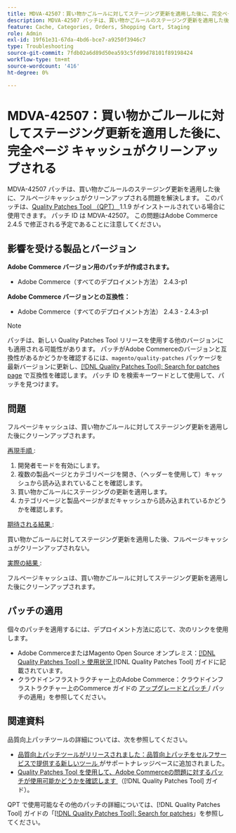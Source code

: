 ```yaml
---
title: MDVA-42507：買い物かごルールに対してステージング更新を適用した後に、完全ページ キャッシュがクリーンアップされる
description: MDVA-42507 パッチは、買い物かごルールのステージング更新を適用した後に、フルページキャッシュがクリーンアップされる問題を解決します。 このパッチは、[Quality Patches Tool （QPT） ] （https://experienceleague.adobe.com/ja/docs/commerce-operations/tools/quality-patches-tool/quality-patches-tool-to-self-serve-quality-patches） 1.1.9 がインストールされている場合に利用できます。 パッチ ID は MDVA-42507。 この問題はAdobe Commerce 2.4.5 で修正される予定であることに注意してください。
feature: Cache, Categories, Orders, Shopping Cart, Staging
role: Admin
exl-id: 19f61e31-67da-4bd6-bce7-a9250f3946c7
type: Troubleshooting
source-git-commit: 7fdb02a6d89d50ea593c5fd99d78101f89198424
workflow-type: tm+mt
source-wordcount: '416'
ht-degree: 0%

---
```


# MDVA-42507：買い物かごルールに対してステージング更新を適用した後に、完全ページ キャッシュがクリーンアップされる

MDVA-42507 パッチは、買い物かごルールのステージング更新を適用した後に、フルページキャッシュがクリーンアップされる問題を解決します。 このパッチは、[Quality Patches Tool （QPT） ](https://experienceleague.adobe.com/ja/docs/commerce-operations/tools/quality-patches-tool/quality-patches-tool-to-self-serve-quality-patches)1.1.9 がインストールされている場合に使用できます。 パッチ ID は MDVA-42507。 この問題はAdobe Commerce 2.4.5 で修正される予定であることに注意してください。

## 影響を受ける製品とバージョン

**Adobe Commerce バージョン用のパッチが作成されます。**

* Adobe Commerce（すべてのデプロイメント方法） 2.4.3-p1

**Adobe Commerce バージョンとの互換性：**

* Adobe Commerce（すべてのデプロイメント方法） 2.4.3 - 2.4.3-p1

>[!NOTE]
>
>パッチは、新しい Quality Patches Tool リリースを使用する他のバージョンにも適用される可能性があります。 パッチがAdobe Commerceのバージョンと互換性があるかどうかを確認するには、`magento/quality-patches` パッケージを最新バージョンに更新し、[[!DNL Quality Patches Tool]: Search for patches page](https://experienceleague.adobe.com/ja/docs/commerce-operations/tools/quality-patches-tool/quality-patches-tool-to-self-serve-quality-patches) で互換性を確認します。 パッチ ID を検索キーワードとして使用して、パッチを見つけます。

## 問題

フルページキャッシュは、買い物かごルールに対してステージング更新を適用した後にクリーンアップされます。

<u> 再現手順 </u>:

1. 開発者モードを有効にします。
1. 複数の製品ページとカテゴリページを開き、（ヘッダーを使用して）キャッシュから読み込まれていることを確認します。
1. 買い物かごルールにステージングの更新を適用します。
1. カテゴリページと製品ページがまだキャッシュから読み込まれているかどうかを確認します。

<u> 期待される結果 </u>:

買い物かごルールに対してステージング更新を適用した後、フルページキャッシュがクリーンアップされない。

<u> 実際の結果 </u>:

フルページキャッシュは、買い物かごルールに対してステージング更新を適用した後にクリーンアップされます。

## パッチの適用

個々のパッチを適用するには、デプロイメント方法に応じて、次のリンクを使用します。

* Adobe CommerceまたはMagento Open Source オンプレミス：[[!DNL Quality Patches Tool] > 使用状況 ](/help/tools/quality-patches-tool/usage.md) [!DNL Quality Patches Tool] ガイドに記載されています。
* クラウドインフラストラクチャー上のAdobe Commerce：クラウドインフラストラクチャー上のCommerce ガイドの [ アップグレードとパッチ ](https://experienceleague.adobe.com/docs/commerce-cloud-service/user-guide/develop/upgrade/apply-patches.html?lang=ja)/ パッチの適用」を参照してください。

## 関連資料

品質向上パッチツールの詳細については、次を参照してください。

* [ 品質向上パッチツールがリリースされました：品質向上パッチをセルフサービスで提供する新しいツール ](https://experienceleague.adobe.com/ja/docs/commerce-operations/tools/quality-patches-tool/quality-patches-tool-to-self-serve-quality-patches) がサポートナレッジベースに追加されました。
* [Quality Patches Tool を使用して、Adobe Commerceの問題に対するパッチが使用可能かどうかを確認します ](/help/tools/quality-patches-tool/patches-available-in-qpt/check-patch-for-magento-issue-with-magento-quality-patches.md) （[!DNL Quality Patches Tool] ガイド）。

QPT で使用可能なその他のパッチの詳細については、[!DNL Quality Patches Tool] ガイドの「[[!DNL Quality Patches Tool]: Search for patches](https://experienceleague.adobe.com/tools/commerce-quality-patches/index.html?lang=ja)」を参照してください。
